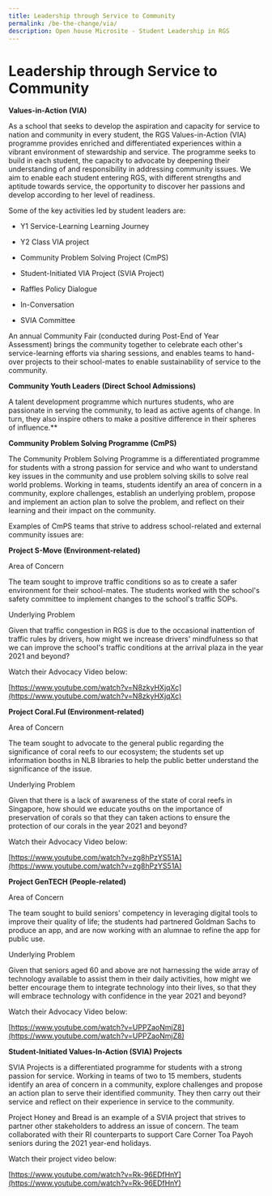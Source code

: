 ```yaml
---
title: Leadership through Service to Community
permalink: /be-the-change/via/
description: Open house Microsite - Student Leadership in RGS
---
```

# Leadership through Service to Community

**Values-in-Action (VIA)**

As a school that seeks to develop the aspiration and capacity for service to nation and community in every student, the RGS Values-in-Action (VIA) programme provides enriched and differentiated experiences within a vibrant environment of stewardship and service. The programme seeks to build in each student, the capacity to advocate by deepening their understanding of and responsibility in addressing community issues. We aim to enable each student entering RGS, with different strengths and aptitude towards service, the opportunity to discover her passions and develop according to her level of readiness.

Some of the key activities led by student leaders are:

*   Y1 Service-Learning Learning Journey
    
*   Y2 Class VIA project
    
*   Community Problem Solving Project (CmPS)
    
*   Student-Initiated VIA Project (SVIA Project)
    
*   Raffles Policy Dialogue
    
*   In-Conversation
    
*   SVIA Committee
    
An annual Community Fair (conducted during Post-End of Year Assessment) brings the community together to celebrate each other's service-learning efforts via sharing sessions, and enables teams to hand-over projects to their school-mates to enable sustainability of service to the community.

**Community Youth Leaders (Direct School Admissions)**

A talent development programme which nurtures students, who are passionate in serving the community, to lead as active agents of change. In turn, they also inspire others to make a positive difference in their spheres of influence.**

**Community Problem Solving Programme (CmPS)**

The Community Problem Solving Programme is a differentiated programme for students with a strong passion for service and who want to understand key issues in the community and use problem solving skills to solve real world problems. Working in teams, students identify an area of concern in a community, explore challenges, establish an underlying problem, propose and implement an action plan to solve the problem, and reflect on their learning and their impact on the community.

Examples of CmPS teams that strive to address school-related and external community issues are:

**Project S-Move (Environment-related)**

Area of Concern

The team sought to improve traffic conditions so as to create a safer environment for their school-mates. The students worked with the school's safety committee to implement changes to the school's traffic SOPs.
 
Underlying Problem

Given that traffic congestion in RGS is due to the occasional inattention of traffic rules by drivers, how might we increase drivers' mindfulness so that we can improve the school's traffic conditions at the arrival plaza in the year 2021 and beyond?

Watch their Advocacy Video below:

[https://www.youtube.com/watch?v=N8zkyHXjqXc](https://www.youtube.com/watch?v=N8zkyHXjqXc)

**Project Coral.Ful (Environment-related)**

Area of Concern

The team sought to advocate to the general public regarding the significance of coral reefs to our ecosystem; the students set up information booths in NLB libraries to help the public better understand the significance of the issue.

Underlying Problem

Given that there is a lack of awareness of the state of coral reefs in Singapore, how should we educate youths on the importance of preservation of corals so that they can taken actions to ensure the protection of our corals in the year 2021 and beyond?

Watch their Advocacy Video below:
 
[https://www.youtube.com/watch?v=zg8hPzYS51A](https://www.youtube.com/watch?v=zg8hPzYS51A)
 
**Project GenTECH (People-related)**

Area of Concern

The team sought to build seniors' competency in leveraging digital tools to improve their quality of life; the students had partnered Goldman Sachs to produce an app, and are now working with an alumnae to refine the app for public use.
 
Underlying Problem

Given that seniors aged 60 and above are not harnessing the wide array of technology available to assist them in their daily activities, how might we better encourage them to integrate technology into their lives, so that they will embrace technology with confidence in the year 2021 and beyond?

Watch their Advocacy Video below:

[https://www.youtube.com/watch?v=UPPZaoNmjZ8](https://www.youtube.com/watch?v=UPPZaoNmjZ8)

  
**Student-Initiated Values-In-Action (SVIA) Projects**

SVIA Projects is a differentiated programme for students with a strong passion for service. Working in teams of two to 15 members, students identify an area of concern in a community, explore challenges and propose an action plan to serve their identified community. They then carry out their service and reflect on their experience in service to the community.

Project Honey and Bread is an example of a SVIA project that strives to partner other stakeholders to address an issue of concern. The team collaborated with their RI counterparts to support Care Corner Toa Payoh seniors during the 2021 year-end holidays.


Watch their project video below:

[https://www.youtube.com/watch?v=Rk-96EDfHnY](https://www.youtube.com/watch?v=Rk-96EDfHnY)